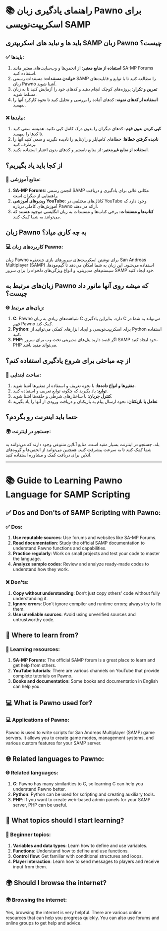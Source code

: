 # 📚 راهنمای یادگیری زبان Pawno برای اسکریپت‌نویسی SAMP

## باید ها و نباید های اسکریپتری SAMP زبان Pawno چیست؟

### ✅ بایدها:
1. **استفاده از منابع معتبر**: از انجمن‌ها و وب‌سایت‌های معتبر مانند SA-MP Forums استفاده کنید.
2. **خواندن مستندات**: مستندات رسمی SAMP را مطالعه کنید تا با توابع و قابلیت‌های زبان Pawno آشنا شوید.
3. **تمرین و تکرار**: پروژه‌های کوچک انجام دهید و کدهای خود را آزمایش کنید تا به زبان مسلط شوید.
4. **استفاده از کدهای نمونه**: کدهای آماده را بررسی و تحلیل کنید تا نحوه کارکرد آنها را بفهمید.

### ❌ نبایدها:
1. **کپی کردن بدون فهم**: کدهای دیگران را بدون درک کامل کپی نکنید. همیشه سعی کنید تا کدها را بفهمید.
2. **نادیده گرفتن خطاها**: خطاهای کامپایلر و ران‌تایم را نادیده نگیرید و سعی کنید آنها را برطرف کنید.
3. **استفاده از منابع غیرمعتبر**: از منابع نامعتبر و کدهای بدون اعتبار استفاده نکنید.

## از کجا باید یاد بگیریم؟

### 📖 منابع آموزشی:
1. **SA-MP Forums**: انجمن رسمی SAMP مکانی عالی برای یادگیری و دریافت راهنمایی از دیگران است.
2. **ویدیوهای آموزشی YouTube**: کانال‌های مختلفی در YouTube وجود دارد که آموزش‌های کاملی درباره Pawno ارائه می‌دهند.
3. **کتاب‌ها و مستندات**: برخی کتاب‌ها و مستندات به زبان انگلیسی موجود هستند که می‌توانند به شما کمک کنند.

## زبان Pawno به چه کاری میاد؟

### 💻 کاربردهای زبان Pawno:
زبان Pawno برای نوشتن اسکریپت‌های سرورهای بازی چندنفره San Andreas Multiplayer (SAMP) استفاده می‌شود. این زبان به شما امکان می‌دهد تا گیم‌مود‌ها، سیستم‌های مدیریتی، و انواع ویژگی‌های دلخواه را برای سرور SAMP خود ایجاد کنید.

## زبان‌های مرتبط به Pawno که میشه روی آنها مانور داد چیست؟

### 🌐 زبان‌های مرتبط:
1. **C**: Pawno شباهت‌های زیادی به زبان C دارد، بنابراین یادگیری C می‌تواند به شما در فهم Pawno کمک کند.
2. **Python**: برای اسکریپت‌نویسی و ایجاد ابزارهای کمکی می‌توانید از Python استفاده کنید.
3. **PHP**: اگر قصد دارید پنل‌های مدیریتی تحت وب برای سرور SAMP خود ایجاد کنید، PHP می‌تواند مفید باشد.

## از چه مباحثی برای شروع یادگیری استفاده کنم؟

### 🚀 مباحث ابتدایی:
1. **متغیرها و انواع داده‌ها**: با نحوه تعریف و استفاده از متغیرها آشنا شوید.
2. **توابع**: یاد بگیرید که چگونه توابع تعریف و استفاده کنید.
3. **کنترل جریان**: با ساختارهای شرطی و حلقه‌ها آشنا شوید.
4. **تعامل با بازیکنان**: نحوه ارسال پیام به بازیکنان و دریافت ورودی از آنها را یاد بگیرید.

## حتما باید اینترنت رو بگردم؟

### 🌍 جستجو در اینترنت:
بله، جستجو در اینترنت بسیار مفید است. منابع آنلاین متنوعی وجود دارند که می‌توانند به شما کمک کنند تا به سرعت پیشرفت کنید. همچنین می‌توانید از انجمن‌ها و گروه‌های آنلاین برای دریافت کمک و مشاوره استفاده کنید.




---

# 📚 Guide to Learning Pawno Language for SAMP Scripting

## ✅ Dos and Don'ts of SAMP Scripting with Pawno:

### ✅ Dos:
1. **Use reputable sources**: Use forums and websites like SA-MP Forums.
2. **Read documentation**: Study the official SAMP documentation to understand Pawno functions and capabilities.
3. **Practice regularly**: Work on small projects and test your code to master the language.
4. **Analyze sample codes**: Review and analyze ready-made codes to understand how they work.

### ❌ Don'ts:
1. **Copy without understanding**: Don’t just copy others' code without fully understanding it.
2. **Ignore errors**: Don’t ignore compiler and runtime errors; always try to fix them.
3. **Use unreliable sources**: Avoid using unverified sources and untrustworthy code.

## 📖 Where to learn from?

### 📖 Learning resources:
1. **SA-MP Forums**: The official SAMP forum is a great place to learn and get help from others.
2. **YouTube tutorials**: There are various channels on YouTube that provide complete tutorials on Pawno.
3. **Books and documentation**: Some books and documentation in English can help you.

## 💻 What is Pawno used for?

### 💻 Applications of Pawno:
Pawno is used to write scripts for San Andreas Multiplayer (SAMP) game servers. It allows you to create game modes, management systems, and various custom features for your SAMP server.

## 🌐 Related languages to Pawno:

### 🌐 Related languages:
1. **C**: Pawno has many similarities to C, so learning C can help you understand Pawno better.
2. **Python**: Python can be used for scripting and creating auxiliary tools.
3. **PHP**: If you want to create web-based admin panels for your SAMP server, PHP can be useful.

## 🚀 What topics should I start learning?

### 🚀 Beginner topics:
1. **Variables and data types**: Learn how to define and use variables.
2. **Functions**: Understand how to define and use functions.
3. **Control flow**: Get familiar with conditional structures and loops.
4. **Player interaction**: Learn how to send messages to players and receive input from them.

## 🌍 Should I browse the internet?

### 🌍 Browsing the internet:
Yes, browsing the internet is very helpful. There are various online resources that can help you progress quickly. You can also use forums and online groups to get help and advice.


